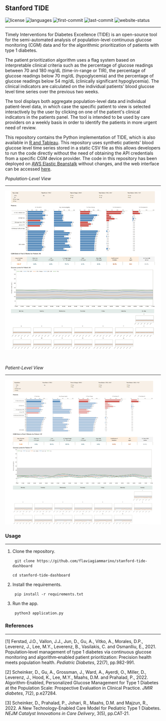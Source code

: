 ## Stanford TIDE

![license](https://img.shields.io/github/license/flaviagiammarino/stanford-tide-dashboard)
![languages](https://img.shields.io/badge/languages-python%2C%20css-blue)
![first-commit](https://img.shields.io/badge/first%20commit-May%202022-red)
![last-commit](https://img.shields.io/github/last-commit/flaviagiammarino/stanford-tide-dashboard)
![website-status](https://img.shields.io/website?url=http%3A%2F%2Fstanford-tide-dashboard.eu-west-2.elasticbeanstalk.com%2F)

<hr>

Timely Interventions for Diabetes Excellence (TIDE) is an open-source tool for the semi-automated analysis of 
population-level continuous glucose monitoring (CGM) data and for the algorithmic prioritization of patients with 
type 1 diabetes. 

The patient prioritization algorithm uses a flag system based on interpretable clinical criteria such as the percentage 
of glucose readings between 70 and 180 mg/dL (time-in-range or TIR), the percentage of glucose readings below 70 mg/dL 
(hypoglycemia) and the percentage of glucose readings below 54 mg/dL (clinically significant hypoglycemia). The clinical
indicators are calculated on the individual patients' blood glucose level time series over the previous two weeks. 

The tool displays both aggregate population-level data and individual patient-level data, in which case the specific 
patient to view is selected interactively by the user by clicking on one of the patient's clinical indicators in the
patients panel. The tool is intended to be used by care providers on a weekly basis in order to identify the patients 
in more urgent need of review. 

This repository contains the Python implementation of TIDE, which is also available in [R and Tableau](https://github.com/jferstad/SURF-TIDE). 
This repository uses synthetic patients' blood glucose level time series stored in a static CSV file as this allows developers
to run the code directly without the need of obtaining the API credentials from a specific CGM device provider. The code in 
this repository has been deployed on [AWS Elastic Beanstalk](https://aws.amazon.com/elasticbeanstalk/) without changes, 
and the web interface can be accessed [here](http://stanford-tide-dashboard.eu-west-2.elasticbeanstalk.com/).

*Population-Level View*

<hr>

![population-view-screenshot](screenshots/population_view.png)

<br>

*Patient-Level View*

<hr>

![patient-view-screenshot](screenshots/patient_view.png)

### Usage

<hr>

1. Clone the repository.

   ```commandline
    git clone https://github.com/flaviagiammarino/stanford-tide-dashboard
   ```
   ```commandline
   cd stanford-tide-dashboard
   ```

2. Install the requirements.

   ```commandline
    pip install -r requirements.txt
    ```

3. Run the app.

   ```commandline
    python3 application.py
    ```

### References

<hr>

[1] Ferstad, J.O., Vallon, J.J., Jun, D., Gu, A., Vitko, A., Morales, D.P., Leverenz, J., Lee, M.Y., Leverenz, B., Vasilakis, C. and Osmanlliu, E., 2021. Population‐level management of type 1 diabetes via continuous glucose monitoring and algorithm‐enabled patient prioritization: Precision health meets population health. *Pediatric Diabetes*, 22(7), pp.982-991.

[2] Scheinker, D., Gu, A., Grossman, J., Ward, A., Ayerdi, O., Miller, D., Leverenz, J., Hood, K., Lee, M.Y., Maahs, D.M. and Prahalad, P., 2022. Algorithm-Enabled, Personalized Glucose Management for Type 1 Diabetes at the Population Scale: Prospective Evaluation in Clinical Practice. *JMIR diabetes*, 7(2), p.e27284.

[3] Scheinker, D., Prahalad, P., Johari, R., Maahs, D.M. and Majzun, R., 2022. A New Technology-Enabled Care Model for Pediatric Type 1 Diabetes. *NEJM Catalyst Innovations in Care Delivery*, 3(5), pp.CAT-21.

